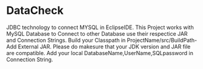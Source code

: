 # DataCheck
JDBC technology to connect MYSQL in EclipseIDE.
This Project works with MySQL Database to Connect to other Database use their respectice JAR and Connection Strings.
Build your Classpath in ProjectName/src/BuildPath-Add External JAR.
Please do makesure that your JDK version and JAR file are compatible.
Add your local DatabaseName,UserName,SQLpassword in Connection String.

